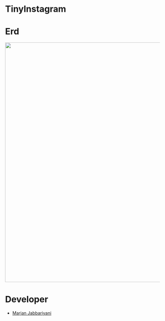 # TinyInstagram

<h1>Erd</h1>
<img width='780' src='https://uploadkon.ir/uploads/896f14_24ERD-TinyInstagram-drawio.png'>


# Developer
<ul>
  <li><a href='https://github.com/P014r-13'>Marjan Jabbariyani</a></li>
</ul>
